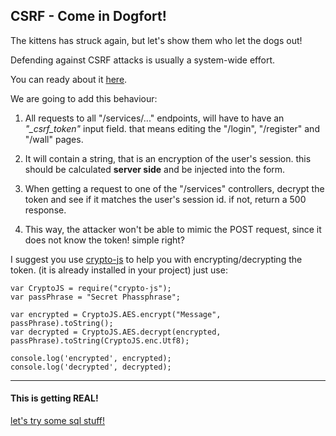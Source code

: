 CSRF - Come in Dogfort!
----------------------------

The kittens has struck again, but let's show them who let the dogs out!

Defending against CSRF attacks is usually a system-wide effort.

You can ready about it [here]("https://www.owasp.org/index.php/Cross-Site_Request_Forgery_(CSRF)_Prevention_Cheat_Sheet").

We are going to add this behaviour:

1. All requests to all "/services/..." endpoints, will have to have an *"_csrf_token"* input field. that means editing the "/login", "/register" and "/wall" pages.

2. It will contain a string, that is an encryption of the user's session. this should be calculated **server side** and be injected into the form.

3. When getting a request to one of the "/services" controllers, decrypt the token and see if it matches the user's session id. if not, return a 500 response.

4. This way, the attacker won't be able to mimic the POST request, since it does not know the token! simple right?

I suggest you use [crypto-js](https://www.npmjs.org/package/crypto-js) to help you with encrypting/decrypting the token. (it is already installed in your project) just use: 

```
var CryptoJS = require("crypto-js");
var passPhrase = "Secret Phassphrase";

var encrypted = CryptoJS.AES.encrypt("Message", passPhrase).toString();
var decrypted = CryptoJS.AES.decrypt(encrypted, passPhrase).toString(CryptoJS.enc.Utf8);

console.log('encrypted', encrypted);
console.log('decrypted', decrypted);
```


- - - 
#### This is getting REAL!
[let's try some sql stuff!](02-XSS.md)